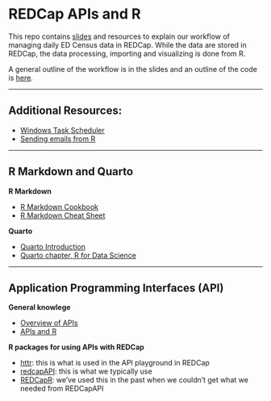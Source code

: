 
<!-- README.md is generated from README.Rmd. Please edit that file -->

# REDCap APIs and R

This repo contains
[slides](https://elizabethjump.github.io/redcap_apis_and_r/#/title-slide)
and resources to explain our workflow of managing daily ED Census data
in REDCap. While the data are stored in REDCap, the data processing,
importing and visualizing is done from R.

A general outline of the workflow is in the slides and an outline of the
code is
[here](https://github.com/elizabethjump/redcap_apis_and_r/blob/main/resources/workflow-outline.R).

------------------------------------------------------------------------

## Additional Resources:

- [Windows Task
  Scheduler](https://github.com/elizabethjump/redcap_apis_and_r/blob/main/resources/r-scripts-on-windows-task-scheduler.md)
- [Sending emails from
  R](https://github.com/elizabethjump/redcap_apis_and_r/blob/main/resources/sending-emails-from-r.md)

------------------------------------------------------------------------

## R Markdown and Quarto

**R Markdown**

- [R Markdown Cookbook](https://bookdown.org/yihui/rmarkdown-cookbook/)
- [R Markdown Cheat Sheet](https://rmarkdown.rstudio.com/lesson-15.html)

**Quarto**

- [Quarto
  Introduction](https://quarto.org/docs/get-started/hello/rstudio.html)
- [Quarto chapter, R for Data Science](https://r4ds.hadley.nz/quarto)

------------------------------------------------------------------------

## Application Programming Interfaces (API)

**General knowlege**

- [Overview of APIs](https://www.postman.com/what-is-an-api/)
- [APIs and R](https://www.dataquest.io/blog/r-api-tutorial/)

**R packages for using APIs with REDCap**

- [httr](https://httr.r-lib.org/): this is what is used in the API
  playground in REDCap
- [redcapAPI](https://github.com/vubiostat/redcapAPI): this is what we
  typically use
- [REDCapR](https://ouhscbbmc.github.io/REDCapR/): we’ve used this in
  the past when we couldn’t get what we needed from REDCapAPI
